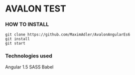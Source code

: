 # AVALON TEST

### HOW TO INSTALL
```
git clone https://github.com/MaximAdler/AvalonAngularEs6
git install
git start
```

### Technologies used
Angular 1.5
SASS
Babel
